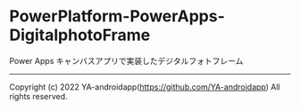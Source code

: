 # PowerPlatform-PowerApps-DigitalphotoFrame

Power Apps キャンバスアプリで実装したデジタルフォトフレーム

---

Copyright (c) 2022 YA-androidapp(https://github.com/YA-androidapp) All rights reserved.
